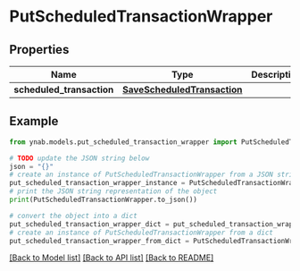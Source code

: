 # PutScheduledTransactionWrapper


## Properties

Name | Type | Description | Notes
------------ | ------------- | ------------- | -------------
**scheduled_transaction** | [**SaveScheduledTransaction**](SaveScheduledTransaction.md) |  | 

## Example

```python
from ynab.models.put_scheduled_transaction_wrapper import PutScheduledTransactionWrapper

# TODO update the JSON string below
json = "{}"
# create an instance of PutScheduledTransactionWrapper from a JSON string
put_scheduled_transaction_wrapper_instance = PutScheduledTransactionWrapper.from_json(json)
# print the JSON string representation of the object
print(PutScheduledTransactionWrapper.to_json())

# convert the object into a dict
put_scheduled_transaction_wrapper_dict = put_scheduled_transaction_wrapper_instance.to_dict()
# create an instance of PutScheduledTransactionWrapper from a dict
put_scheduled_transaction_wrapper_from_dict = PutScheduledTransactionWrapper.from_dict(put_scheduled_transaction_wrapper_dict)
```
[[Back to Model list]](../README.md#documentation-for-models) [[Back to API list]](../README.md#documentation-for-api-endpoints) [[Back to README]](../README.md)


